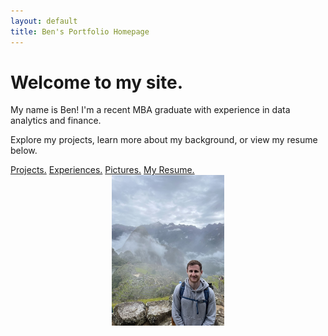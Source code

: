 ```yaml
---
layout: default
title: Ben's Portfolio Homepage
---
```

<div class="container">
  <h1>Welcome to my site.</h1>
  <p>
    My name is Ben! I'm a recent MBA graduate with experience in data analytics and finance.
  </p>
  <p>
    Explore my projects, learn more about my background, or view my resume below.
  </p>

  <div class="nav-links">
    <a href="./projects/"> Projects.</a>
    <a href="./experiences.md"> Experiences.</a>
    <a href="./pictures.md"> Pictures.</a>
    <a href="./assets/BasResume.pdf"> My Resume.</a>
  </div>
</div>
<div style="text-align: center;">
  <img src="./assets/profile.jpg" alt="Ben Hiking" width="180" style="margin-bottom: 1rem;" />
</div>
